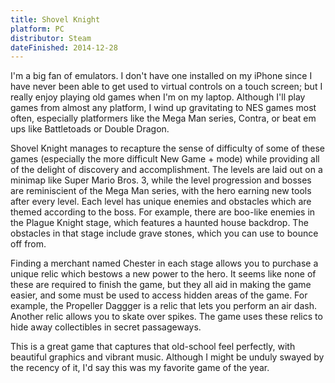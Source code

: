 ```yaml
---
title: Shovel Knight
platform: PC
distributor: Steam
dateFinished: 2014-12-28
---
```


I'm a big fan of emulators. I don't have one installed on my iPhone since I have never 
been able to get used to virtual controls on a touch screen; but I really enjoy playing
old games when I'm on my laptop. Although I'll play games from almost any platform, I
wind up gravitating to NES games most often, especially platformers like the Mega Man 
series, Contra, or beat em ups like Battletoads or Double Dragon.

Shovel Knight manages to recapture the sense of difficulty of some of these games
(especially the more difficult New Game + mode) while providing all of the delight of
discovery and accomplishment. The levels are laid out on a minimap like Super Mario Bros.
3, while the level progression and bosses are reminiscient of the Mega Man series, with
the hero earning new tools after every level. Each level has unique enemies and
obstacles which are themed according to the boss. For example, there are boo-like
enemies in the Plague Knight stage, which features a haunted house backdrop. The 
obstacles in that stage include grave stones, which you can use to bounce off from.

Finding a merchant named Chester in each stage allows you to purchase a unique relic
which bestows a new power to the hero. It seems like none of these are required to
finish the game, but they all aid in making the game easier, and some must be used
to access hidden areas of the game. For example, the Propeller Daggger is a relic that
lets you perform an air dash. Another relic allows you to skate over spikes. The game
uses these relics to hide away collectibles in secret passageways.

This is a great game that captures that old-school feel perfectly, with beautiful
graphics and vibrant music. Although I might be unduly swayed by the recency of it,
I'd say this was my favorite game of the year.
